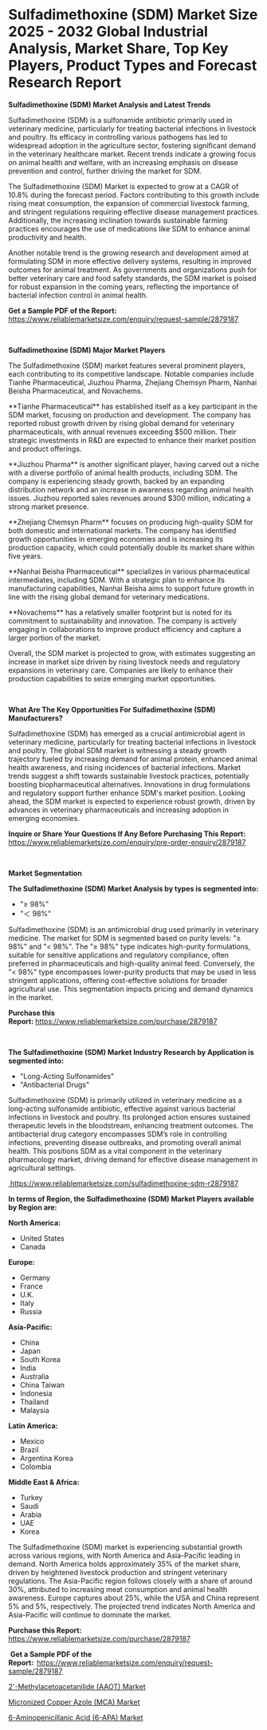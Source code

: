 <p><h1>Sulfadimethoxine (SDM) Market Size 2025 - 2032 Global Industrial Analysis, Market Share, Top Key Players, Product Types and Forecast Research Report</h1></p><p><strong>Sulfadimethoxine (SDM) Market Analysis and Latest Trends</strong></p>
<p><p>Sulfadimethoxine (SDM) is a sulfonamide antibiotic primarily used in veterinary medicine, particularly for treating bacterial infections in livestock and poultry. Its efficacy in controlling various pathogens has led to widespread adoption in the agriculture sector, fostering significant demand in the veterinary healthcare market. Recent trends indicate a growing focus on animal health and welfare, with an increasing emphasis on disease prevention and control, further driving the market for SDM.</p><p>The Sulfadimethoxine (SDM) Market is expected to grow at a CAGR of 10.8% during the forecast period. Factors contributing to this growth include rising meat consumption, the expansion of commercial livestock farming, and stringent regulations requiring effective disease management practices. Additionally, the increasing inclination towards sustainable farming practices encourages the use of medications like SDM to enhance animal productivity and health.</p><p>Another notable trend is the growing research and development aimed at formulating SDM in more effective delivery systems, resulting in improved outcomes for animal treatment. As governments and organizations push for better veterinary care and food safety standards, the SDM market is poised for robust expansion in the coming years, reflecting the importance of bacterial infection control in animal health.</p></p>
<p><strong>Get a Sample PDF of the Report:&nbsp;</strong> <a href="https://www.reliablemarketsize.com/enquiry/request-sample/2879187?utm_campaign=1879&utm_medium=2&utm_source=Github&utm_content=ia&utm_term=12032025&utm_id=sulfadimethoxine-sdm">https://www.reliablemarketsize.com/enquiry/request-sample/2879187</a></p>
<p>&nbsp;</p>
<p><strong>Sulfadimethoxine (SDM) Major Market Players</strong></p>
<p><p>The Sulfadimethoxine (SDM) market features several prominent players, each contributing to its competitive landscape. Notable companies include Tianhe Pharmaceutical, Jiuzhou Pharma, Zhejiang Chemsyn Pharm, Nanhai Beisha Pharmaceutical, and Novachems.</p><p>**Tianhe Pharmaceutical** has established itself as a key participant in the SDM market, focusing on production and development. The company has reported robust growth driven by rising global demand for veterinary pharmaceuticals, with annual revenues exceeding $500 million. Their strategic investments in R&D are expected to enhance their market position and product offerings.</p><p>**Jiuzhou Pharma** is another significant player, having carved out a niche with a diverse portfolio of animal health products, including SDM. The company is experiencing steady growth, backed by an expanding distribution network and an increase in awareness regarding animal health issues. Jiuzhou reported sales revenues around $300 million, indicating a strong market presence.</p><p>**Zhejiang Chemsyn Pharm** focuses on producing high-quality SDM for both domestic and international markets. The company has identified growth opportunities in emerging economies and is increasing its production capacity, which could potentially double its market share within five years.</p><p>**Nanhai Beisha Pharmaceutical** specializes in various pharmaceutical intermediates, including SDM. With a strategic plan to enhance its manufacturing capabilities, Nanhai Beisha aims to support future growth in line with the rising global demand for veterinary medications.</p><p>**Novachems** has a relatively smaller footprint but is noted for its commitment to sustainability and innovation. The company is actively engaging in collaborations to improve product efficiency and capture a larger portion of the market.</p><p>Overall, the SDM market is projected to grow, with estimates suggesting an increase in market size driven by rising livestock needs and regulatory expansions in veterinary care. Companies are likely to enhance their production capabilities to seize emerging market opportunities.</p></p>
<p>&nbsp;</p>
<p><strong>What Are The Key Opportunities For Sulfadimethoxine (SDM) Manufacturers?</strong></p>
<p><p>Sulfadimethoxine (SDM) has emerged as a crucial antimicrobial agent in veterinary medicine, particularly for treating bacterial infections in livestock and poultry. The global SDM market is witnessing a steady growth trajectory fueled by increasing demand for animal protein, enhanced animal health awareness, and rising incidences of bacterial infections. Market trends suggest a shift towards sustainable livestock practices, potentially boosting biopharmaceutical alternatives. Innovations in drug formulations and regulatory support further enhance SDM's market position. Looking ahead, the SDM market is expected to experience robust growth, driven by advances in veterinary pharmaceuticals and increasing adoption in emerging economies.</p></p>
<p><strong>Inquire or Share Your Questions If Any Before Purchasing This Report:</strong> <a href="https://www.reliablemarketsize.com/enquiry/pre-order-enquiry/2879187?utm_campaign=1879&utm_medium=2&utm_source=Github&utm_content=ia&utm_term=12032025&utm_id=sulfadimethoxine-sdm">https://www.reliablemarketsize.com/enquiry/pre-order-enquiry/2879187</a></p>
<p>&nbsp;</p>
<p><strong>Market Segmentation</strong></p>
<p><strong>The Sulfadimethoxine (SDM) Market Analysis by types is segmented into:</strong></p>
<p><ul><li>"≥ 98%"</li><li>"＜ 98%"</li></ul></p>
<p><p>Sulfadimethoxine (SDM) is an antimicrobial drug used primarily in veterinary medicine. The market for SDM is segmented based on purity levels: "≥ 98%" and "< 98%". The "≥ 98%" type indicates high-purity formulations, suitable for sensitive applications and regulatory compliance, often preferred in pharmaceuticals and high-quality animal feed. Conversely, the "< 98%" type encompasses lower-purity products that may be used in less stringent applications, offering cost-effective solutions for broader agricultural use. This segmentation impacts pricing and demand dynamics in the market.</p></p>
<p><strong>Purchase this Report:&nbsp;</strong><a href="https://www.reliablemarketsize.com/purchase/2879187?utm_campaign=1879&utm_medium=2&utm_source=Github&utm_content=ia&utm_term=12032025&utm_id=sulfadimethoxine-sdm">https://www.reliablemarketsize.com/purchase/2879187</a></p>
<p>&nbsp;</p>
<p><strong>The Sulfadimethoxine (SDM) Market Industry Research by Application is segmented into:</strong></p>
<p><ul><li>"Long-Acting Sulfonamides"</li><li>"Antibacterial Drugs"</li></ul></p>
<p><p>Sulfadimethoxine (SDM) is primarily utilized in veterinary medicine as a long-acting sulfonamide antibiotic, effective against various bacterial infections in livestock and poultry. Its prolonged action ensures sustained therapeutic levels in the bloodstream, enhancing treatment outcomes. The antibacterial drug category encompasses SDM’s role in controlling infections, preventing disease outbreaks, and promoting overall animal health. This positions SDM as a vital component in the veterinary pharmacology market, driving demand for effective disease management in agricultural settings.</p></p>
<p><a href="https://www.reliablemarketsize.com/sulfadimethoxine-sdm-r2879187?utm_campaign=1879&utm_medium=2&utm_source=Github&utm_content=ia&utm_term=12032025&utm_id=sulfadimethoxine-sdm">&nbsp;https://www.reliablemarketsize.com/sulfadimethoxine-sdm-r2879187</a></p>
<p><strong>In terms of Region, the Sulfadimethoxine (SDM) Market Players available by Region are:</strong></p>
<p>
    <p> <strong> North America: </strong>
        <ul>
            <li>United States</li>
            <li>Canada</li>
        </ul>
        </p> 
    <p> <strong> Europe: </strong>
        <ul>
            <li>Germany</li>
            <li>France</li>
            <li>U.K.</li>
            <li>Italy</li>
            <li>Russia</li>
        </ul>
        </p> 
    <p> <strong> Asia-Pacific: </strong>
        <ul>
            <li>China</li>
            <li>Japan</li>
            <li>South Korea</li>
            <li>India</li>
            <li>Australia</li>
            <li>China Taiwan</li>
            <li>Indonesia</li>
            <li>Thailand</li>
            <li>Malaysia</li>
        </ul>
        </p> 
    <p> <strong> Latin America: </strong>
        <ul>
            <li>Mexico</li>
            <li>Brazil</li>
            <li>Argentina Korea</li>
            <li>Colombia</li>
        </ul>
        </p> 
    <p> <strong> Middle East & Africa: </strong>
        <ul>
            <li>Turkey</li>
            <li>Saudi</li>
            <li>Arabia</li>
            <li>UAE</li>
            <li>Korea</li>
        </ul>
    </p>
    </p>
<p><p>The Sulfadimethoxine (SDM) market is experiencing substantial growth across various regions, with North America and Asia-Pacific leading in demand. North America holds approximately 35% of the market share, driven by heightened livestock production and stringent veterinary regulations. The Asia-Pacific region follows closely with a share of around 30%, attributed to increasing meat consumption and animal health awareness. Europe captures about 25%, while the USA and China represent 5% and 5%, respectively. The projected trend indicates North America and Asia-Pacific will continue to dominate the market.</p></p>
<p><strong>Purchase this Report: </strong><a href="https://www.reliablemarketsize.com/purchase/2879187?utm_campaign=1879&utm_medium=2&utm_source=Github&utm_content=ia&utm_term=12032025&utm_id=sulfadimethoxine-sdm">https://www.reliablemarketsize.com/purchase/2879187</a></p>
<p>&nbsp;<strong>Get a Sample PDF of the Report:&nbsp;&nbsp;</strong><a href="https://www.reliablemarketsize.com/enquiry/request-sample/2879187?utm_campaign=1879&utm_medium=2&utm_source=Github&utm_content=ia&utm_term=12032025&utm_id=sulfadimethoxine-sdm">https://www.reliablemarketsize.com/enquiry/request-sample/2879187</a></p>
<p><strong></strong></p>
<p><p><a href="https://github.com/lotoahshaiek/Market-Research-Report-List-1/blob/main/2-methylacetoacetanilide-aaot-market.md?utm_campaign=1879&utm_medium=2&utm_source=Github&utm_content=ia&utm_term=12032025&utm_id=sulfadimethoxine-sdm">2'-Methylacetoacetanilide (AAOT) Market</a></p><p><a href="https://github.com/motosyuliq/Market-Research-Report-List-1/blob/main/micronized-copper-azole-mca-market.md?utm_campaign=1879&utm_medium=2&utm_source=Github&utm_content=ia&utm_term=12032025&utm_id=sulfadimethoxine-sdm">Micronized Copper Azole (MCA) Market</a></p><p><a href="https://github.com/nsmifidget3/Market-Research-Report-List-1/blob/main/6-aminopenicillanic-acid-6-apa-market.md?utm_campaign=1879&utm_medium=2&utm_source=Github&utm_content=ia&utm_term=12032025&utm_id=sulfadimethoxine-sdm">6-Aminopenicillanic Acid (6-APA) Market</a></p></p>